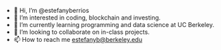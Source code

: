 - 👋 Hi, I’m @estefanyberrios
- 👀 I’m interested in coding, blockchain and investing.
- 🌱 I’m currently learning programming and data science at UC Berkeley.
- 💞️ I’m looking to collaborate on in-class projects.
- 📫 How to reach me estefanyb@berkeley.edu

<!---
estefanyberrios/estefanyberrios is a ✨ special ✨ repository because its `README.md` (this file) appears on your GitHub profile.
You can click the Preview link to take a look at your changes.
--->
